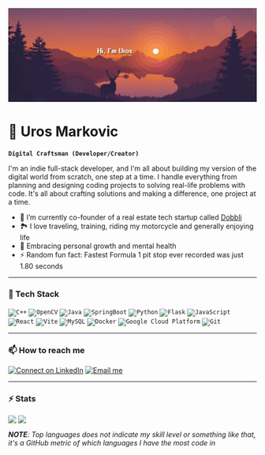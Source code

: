 <div align="center">
    <img src="https://raw.githubusercontent.com/urossm/urossm/main/assets/github_banner.jpg" alt="banner"/>
</div>

# 🍕 Uros Markovic
**`Digital Craftsman (Developer/Creator)`**

I'm an indie full-stack developer, and I'm all about building my version of the digital world from scratch, one step at a time. I handle everything from planning and designing coding projects to solving real-life problems with code. It's all about crafting solutions and making a difference, one project at a time.

- 🌟 I’m currently co-founder of a real estate tech startup called <a href="https://dobbli.com" target="_blank">Dobbli</a>
- 🏞️ I love traveling, training, riding my motorcycle and generally enjoying life
- 🌱 Embracing personal growth and mental health 
- ⚡ Random fun fact: Fastest Formula 1 pit stop ever recorded was just 1.80 seconds

---

### 🔧 Tech Stack

<code><img height="30" alt="C++" src="https://user-images.githubusercontent.com/25181517/192106073-90fffafe-3562-4ff9-a37e-c77a2da0ff58.png"></code>
<code><img height="30" alt="OpenCV" src="https://avatars.githubusercontent.com/u/5009934"></code>
<code><img height="30" alt="Java" src="https://user-images.githubusercontent.com/25181517/117201156-9a724800-adec-11eb-9a9d-3cd0f67da4bc.png"></code>
<code><img height="30" alt="SpringBoot" src="https://user-images.githubusercontent.com/25181517/183891303-41f257f8-6b3d-487c-aa56-c497b880d0fb.png"></code>
<code><img height="30" alt="Python" src="https://user-images.githubusercontent.com/25181517/183423507-c056a6f9-1ba8-4312-a350-19bcbc5a8697.png"></code>
<code><img height="30" alt="Flask" src="https://user-images.githubusercontent.com/25181517/183423775-2276e25d-d43d-4e58-890b-edbc88e915f7.png"></code>
<code><img height="30" alt="JavaScript" src="https://user-images.githubusercontent.com/25181517/117447155-6a868a00-af3d-11eb-9cfe-245df15c9f3f.png"></code>
<code><img height="30" alt="React" src="https://user-images.githubusercontent.com/25181517/183897015-94a058a6-b86e-4e42-a37f-bf92061753e5.png"></code>
<code><img height="30" alt="Vite" src="https://github-production-user-asset-6210df.s3.amazonaws.com/62091613/261395532-b40892ef-efb8-4b0e-a6b5-d1cfc2f3fc35.png"></code>
<code><img height="30" alt="MySQL" src="https://user-images.githubusercontent.com/25181517/183896128-ec99105a-ec1a-4d85-b08b-1aa1620b2046.png"></code>
<code><img height="30" alt="Docker" src="https://user-images.githubusercontent.com/25181517/117207330-263ba280-adf4-11eb-9b97-0ac5b40bc3be.png"></code>
<code><img height="30" alt="Google Cloud Platform" src="https://user-images.githubusercontent.com/25181517/183911547-990692bc-8411-4878-99a0-43506cdb69cf.png"></code>
<code><img height="30" alt="Git" src="https://user-images.githubusercontent.com/25181517/192108372-f71d70ac-7ae6-4c0d-8395-51d8870c2ef0.png"></code>

---

### 📫 How to reach me

[![Connect on LinkedIn](https://img.shields.io/badge/--linkedin?style=flat-square&logo=linkedin&label=LinkedIn&labelColor=%23777777&color=%23777777)](https://www.linkedin.com/in/uros-markovic) [![Email me](https://img.shields.io/badge/--linkedin?style=flat-square&logo=Gmail&label=Email%20Me&labelColor=%23777777&color=%23777777)](mailto:markovicc.uros@gmail.com)

---

### ⚡ Stats


[//]: # (<img align="center" src="https://github-readme-stats-urossms-projects.vercel.app/api?username=urossm&show_icons=true&include_all_commits=true&theme=tokyonight" />)

[//]: # (<img align="center" src="https://github-readme-stats-urossms-projects.vercel.app/api/top-langs/?username=urossm&layout=compact&theme=tokyonight" />)

<img align="center" src="https://github-readme-streak-stats.herokuapp.com?user=urossm&theme=tokyonight" />
<img align="center" src="https://github-readme-stats-urossms-projects.vercel.app/api/top-langs/?username=urossm&layout=compact&theme=tokyonight" />

_**NOTE**: Top languages does not indicate my skill level or something like that, it's a GitHub metric of which languages I have the most code in_

[//]: # (![Anurag's GitHub stats]&#40;https://github-readme-stats-urossms-projects.vercel.app/api?username=urossm&show_icons=true&theme=tokyonight&include_all_commits=true&cache_seconds=3600&#41;)


